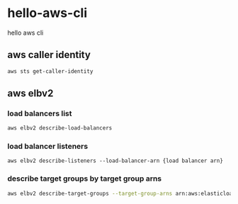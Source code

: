 # hello-aws-cli
hello aws cli

## aws caller identity

```bash
aws sts get-caller-identity
```

## aws elbv2


### load balancers list

```bash
aws elbv2 describe-load-balancers
```

### load balancer listeners

```
aws elbv2 describe-listeners --load-balancer-arn {load balancer arn}
```


### describe target groups by target group arns

```bash
aws elbv2 describe-target-groups --target-group-arns arn:aws:elasticloadbalancing:ap-northeast-2:915486611144:targetgroup/tg-event-api-dev/27f2811d25fcbf78
```
